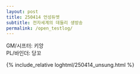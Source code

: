 ```yaml
---
layout: post
title: 250414 언성듀엣
subtitle: 전자세계의 데들리 생방송
permalink: /open_testlog/
---
```


GM/시프터: 키앙  
PL/바인더: 당꼬


{% include_relative loghtml/250414_unsung.html %}
